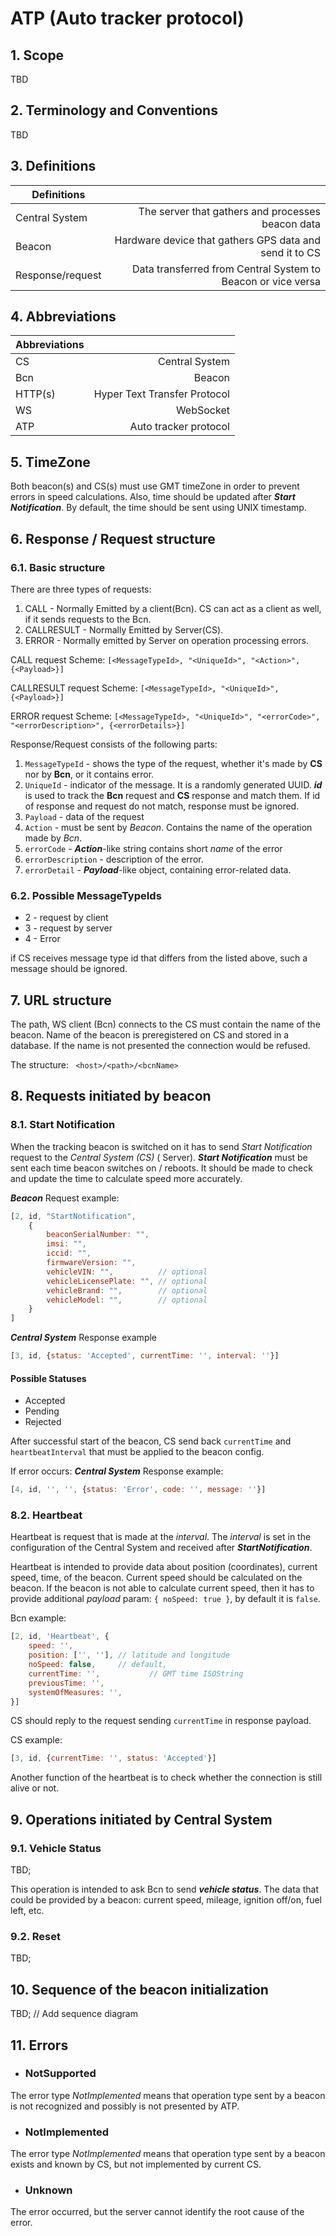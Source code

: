# ATP (Auto tracker protocol)

## 1. Scope

TBD

## 2. Terminology and Conventions

TBD

## 3. Definitions

| Definitions        |                                                              | 
| ------------------ |-------------------------------------------------------------:|
| Central System     | The server that gathers and processes beacon data            |
| Beacon             | Hardware device that gathers GPS data and send it to CS      |
| Response/request   | Data transferred from Central System to Beacon or vice versa |

## 4. Abbreviations

| Abbreviations      |                      | 
| ------------------ |---------------------:|
| CS     | Central System                   |
| Bcn    | Beacon                           |
| HTTP(s)| Hyper Text Transfer Protocol     |
| WS     | WebSocket                        |
| ATP    | Auto tracker protocol            |

## 5. TimeZone

Both beacon(s) and CS(s) must use GMT timeZone in order to prevent errors in speed calculations. Also, time should be
updated after ***Start Notification***. By default, the time should be sent using UNIX timestamp.

## 6. Response / Request structure

### 6.1. Basic structure

There are three types of requests:

1. CALL - Normally Emitted by a client(Bcn). CS can act as a client as well, if it sends requests to the Bcn.
2. CALLRESULT - Normally Emitted by Server(CS).
3. ERROR - Normally emitted by Server on operation processing errors.

CALL request Scheme: `[<MessageTypeId>, "<UniqueId>", "<Action>", {<Payload>}]`

CALLRESULT request Scheme: `[<MessageTypeId>, "<UniqueId>", {<Payload>}]`

ERROR request Scheme: `[<MessageTypeId>, "<UniqueId>", "<errorCode>", "<errorDescription>", {<errorDetails>}]
`

Response/Request consists of the following parts:

1. `MessageTypeId` - shows the type of the request, whether it's made by **CS** nor by **Bcn**, or it contains error.
2. `UniqueId` - indicator of the message. It is a randomly generated UUID.
   ***id*** is used to track the **Bcn** request and **CS** response and match them. If id of response and request do
   not match, response must be ignored.
3. `Payload` - data of the request
4. `Action` - must be sent by *Beacon*. Contains the name of the operation made by *Bcn*.
5. `errorCode` - ***Action***-like string contains short *name* of the error
6. `errorDescription` - description of the error.
7. `errorDetail` - ***Payload***-like object, containing error-related data.

### 6.2. Possible MessageTypeIds

- 2 - request by client
- 3 - request by server
- 4 - Error

if CS receives message type id that differs from the listed above, such a message should be ignored.

## 7. URL structure

The path, WS client (Bcn) connects to the CS must contain the name of the beacon. Name of the beacon is preregistered on
CS and stored in a database. If the name is not presented the connection would be refused.

The structure: ` <host>/<path>/<bcnName>`

## 8. Requests initiated by beacon

### 8.1. Start Notification

When the tracking beacon is switched on it has to send *Start Notification* request to the *Central System (CS)* (
Server).
***Start Notification*** must be sent each time beacon switches on / reboots. It should be made to check and update the
time to calculate speed more accurately.

***Beacon*** Request example:

```javascript
[2, id, "StartNotification",
    {
        beaconSerialNumber: "",
        imsi: "",
        iccid: "",
        firmwareVersion: "",
        vehicleVIN: "",          // optional
        vehicleLicensePlate: "", // optional
        vehicleBrand: "",        // optional 
        vehicleModel: "",        // optional
    }
]
```

***Central System*** Response example

```javascript
[3, id, {status: 'Accepted', currentTime: '', interval: ''}]
```

#### Possible Statuses

- Accepted
- Pending
- Rejected

After successful start of the beacon, CS send back `currentTime` and `heartbeatInterval` that must be applied to the
beacon config.

If error occurs:
***Central System*** Response example:

```javascript
[4, id, '', '', {status: 'Error', code: '', message: ''}]
```

### 8.2. Heartbeat

Heartbeat is request that is made at the *interval*. The *interval* is set in the configuration of the Central System
and received after ***StartNotification***.

Heartbeat is intended to provide data about position (coordinates), current speed, time, of the beacon. Current speed
should be calculated on the beacon. If the beacon is not able to calculate current speed, then it has to provide
additional *payload* param: `{ noSpeed: true }`, by default it is `false`.

Bcn example:

```javascript
[2, id, 'Heartbeat', {
    speed: '',
    position: ['', ''], // latitude and longitude
    noSpeed: false,     // default,
    currentTime: '',           // GMT time ISOString
    previousTime: '',
    systemOfMeasures: '',
}]
```

CS should reply to the request sending `currentTime` in response payload.

CS example:

```javascript
[3, id, {currentTime: '', status: 'Accepted'}]
```

Another function of the heartbeat is to check whether the connection is still alive or not.

## 9. Operations initiated by Central System

### 9.1. Vehicle Status

TBD;

This operation is intended to ask Bcn to send ***vehicle status***. The data that could be provided by a beacon: current
speed, mileage, ignition off/on, fuel left, etc.

### 9.2. Reset

TBD;

## 10. Sequence of the beacon initialization

TBD; // Add sequence diagram

## 11. Errors

- ### NotSupported

The error type *NotImplemented* means that operation type sent by a beacon is not recognized and possibly is not
presented by ATP.

- ### NotImplemented

The error type *NotImplemented* means that operation type sent by a beacon exists and known by CS, but not implemented
by current CS.

- ### Unknown

The error occurred, but the server cannot identify the root cause of the error.